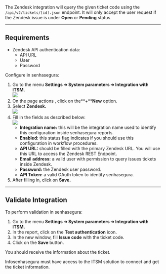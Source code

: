 The Zendesk integration will query the given ticket code using the  
`/api/v2/tickets/[id].json` endpoint. It will only accept the user request if the Zendesk issue is under **Open** or **Pending** status.



---

## Requirements

* Zendesk API authentication data:
	+ API URL
	+ User
	+ Password

Configure in senhasegura:

1. Go to the menu **Settings ➔ System parameters ➔ Integration with ITSM.**  
![](https://cdn.document360.io/5a1d58df-64ce-42a2-8b23-688477d32f33/Images/Documentation/image-1667933786298.png)
2. On the page actions  , click on the**\+****New** option.
3. Select **Zendesk.**  
![](https://cdn.document360.io/5a1d58df-64ce-42a2-8b23-688477d32f33/Images/Documentation/image-1667933810480.png)
4. Fill in the fields as described below:  
![](https://cdn.document360.io/5a1d58df-64ce-42a2-8b23-688477d32f33/Images/Documentation/image-1667934282465.png)
	* **Integration name:** this will be the integration name used to identify this configuration inside senhasegura reports.
	* **Enabled:** this status flag indicates if you should use this configuration in workflow procedures.
	* **API URL:** should be filled with the primary Zendesk URL. You will use this URL to access the Zendesk REST Endpoint.
	* **Email address:** a valid user with permission to query issues tickets inside Zendesk.
	* **Password:** the Zendesk user password.
	* **API Token:** a valid OAuth token to identify senhasegura.
5. After filling in, click on **Save.**



---

## Validate Integration

To perform validation in senhasegura:

1. Go to the menu **Settings ➔ System parameters ➔ Integration with ITSM.**
2. In the report, click on the **Test authentication** icon.
3. In the new window, fill **Issue code** with the ticket code.
4. Click on the **Save** button.

You should receive the information about the ticket.

Infosenhasegura must have access to the ITSM solution to connect and get the ticket information.

